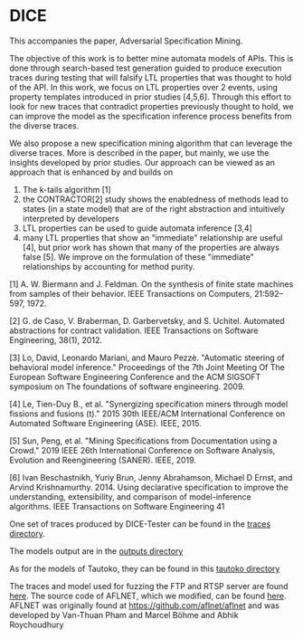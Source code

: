 # DICE

This accompanies the paper, Adversarial Specification Mining.

The objective of this work is to better mine automata models of APIs. 
This is done through search-based test generation guided to produce execution traces during testing that will falsify LTL properties that was thought to hold of the API.
In this work, we focus on LTL properties over 2 events, using property templates introduced in prior studies [4,5,6].
Through this effort to look for new traces that contradict properties previously thought to hold, we can improve the model as the specification inference process benefits from the diverse traces.



We also propose a new specification mining algorithm that can leverage the diverse traces. 
More is described in the paper, but mainly, we use the insights developed by prior studies. 
Our approach can be viewed as an approach that is enhanced by and builds on 
1. The k-tails algorithm [1]
2. the CONTRACTOR[2] study shows the enabledness of methods lead to states (in a state model) that are of the right abstraction and intuitively interpreted by developers
3. LTL properties can be used to guide automata inference [3,4]
4. many LTL properties that show an "immediate" relationship are useful [4], but prior work has shown that many of the properties are always false [5]. We improve on the formulation of these "immediate" relationships by accounting for method purity.

[1] A. W. Biermann and J. Feldman. On the synthesis of finite state machines from samples of their behavior. IEEE Transactions on Computers, 21:592–597, 1972.

[2] G. de Caso, V. Braberman, D. Garbervetsky, and S. Uchitel. Automated abstractions for contract validation. IEEE Transactions on Software Engineering, 38(1), 2012.

[3] Lo, David, Leonardo Mariani, and Mauro Pezzè. "Automatic steering of behavioral model inference." Proceedings of the 7th Joint Meeting Of The European Software Engineering Conference and the ACM SIGSOFT symposium on The foundations of software engineering. 2009.

[4] Le, Tien-Duy B., et al. "Synergizing specification miners through model fissions and fusions (t)." 2015 30th IEEE/ACM International Conference on Automated Software Engineering (ASE). IEEE, 2015.

[5] Sun, Peng, et al. "Mining Specifications from Documentation using a Crowd." 2019 IEEE 26th International Conference on Software Analysis, Evolution and Reengineering (SANER). IEEE, 2019.

[6] Ivan Beschastnikh, Yuriy Brun, Jenny Abrahamson, Michael D Ernst, and Arvind Krishnamurthy. 2014. Using declarative specification to improve the understanding, extensibility, and comparison of model-inference algorithms. IEEE Transactions on Software Engineering 41

One set of traces produced by DICE-Tester can be found in the [traces directory](https://github.com/kanghj/DICE/tree/master/traces).

The models output are in the [outputs directory](https://github.com/kanghj/DICE/tree/master/outputs)

As for the models of Tautoko, they can be found in this [tautoko directory](https://github.com/kanghj/DICE/tree/master/tautoko)

The traces and model used for fuzzing the FTP and RTSP server are found [here](https://github.com/kanghj/DICE/tree/master/server_fuzzing/server_fuzzing).
The source code of AFLNET, which we modified, can be found [here](https://github.com/kanghj/DICE/dice-aflnet).
AFLNET was originally found at https://github.com/aflnet/aflnet and was developed by Van-Thuan Pham and Marcel Böhme and Abhik Roychoudhury
